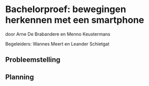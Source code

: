 Bachelorproef: bewegingen herkennen met een smartphone
========================================

door Arne De Brabandere en Menno Keustermans

Begeleiders: Wannes Meert en Leander Schietgat

## Probleemstelling

## Planning
